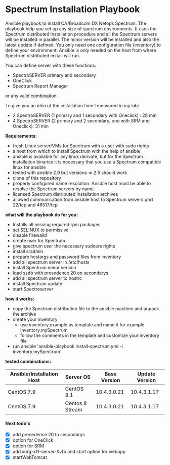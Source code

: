 # Spectrum Installation Playbook
Ansible playbook to install CA/Broadcom DX Netops Spectrum.
The playbook help you set up any size of spectrum environments.
It uses the Spectrum distributed installation procedure and all the Spectrum servers will be installed in parallel.
The minor version will be installed and also the latest update if defined.
You only need one configuration file (inventory) to define your environment!
Ansible is only needed on the host from where Spectrum distributed install will run. 

You can define server with these functions:
* SpectroSERVER primary and secondary
* OneClick
* Spectrum Report Manager

or any valid combination.

To give you an idea of the installation time I measured in my lab:
* 2 SpectroSERVER (1 primary and 1 secondary with Oneclick) : 28 min
* 4 SpectroSERVER (2 primary and 2 secondary, one with SRM and Oneclick): 31 min

**Requirements:**
* fresh Linux server/VMs for Spectrum with a user with sudo rights
* a host from which to install Spectrum with the help of ansible
* ansible is available for any linux derivate, but for the Spectrum installation binaries it is necessary that you use a Spectrum compatible linux for ansible
* tested with ansible 2.9 but versions => 2.5 should work
* clone of this repository
* properly configured name resolution. Ansible host must be able to resolve the Spectrum servers by name.
* licensed Spectrum distributed installation archives
* allowed communication from ansible host to Spectrum servers port 22/tcp and 46517/tcp

**what will the playbook do for you:**

* Installs all missing required rpm packages
* set SELINUX to permissive
* disable firewalld
* create user for Spectrum
* give spectrum user the necessary sudoers rights
* install sradmin
* prepare hostargs and password files from inventory 
* add all spectrum server in /etc/hosts
* install Spectrum minor version
* load ssdb with presedence 20 on secondarys
* add all spectrum server to hostrc
* install Spectrum update 
* start Spectroserver

**how it works:**

* copy the Spectrum distribution file to the ansible machine and unpack the archive
* create your inventory
  * use inventory.example as template and name it for example inventory.mySpectrum
  * follow the comments in the template and customize your inventory file
* run ansible 'ansible-playbook install-spectrum.yml -i inventory.mySpectrum'


**tested combinations:**

|Ansible/Installation Host|Server OS|Base Version|Update Version|
|----------|----------|----------|----------|
|CentOS 7.9|CentOS 8.1|10.4.3.0.21|10.4.3.1.17|
|CentOS 7.9|Centos 8 Stream|10.4.3.0.21|10.4.3.1.17|

#### Next todo's
- [x] add precedence 20 to secondarys
- [x] option for OneClick
- [x] option for SRM
- [x] add xorg-x11-server-Xvfb and start option for webapp
- [x] startWebTomcat 

